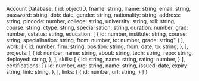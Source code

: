 
Account Database:
{
    id: objectID,
    fname: string,
    lname: string,
    email: string,
    password: string,
    dob: date,
    gender: string,
    nationality: string,
    address: string,
    pincode: number,
    college: string,
    university: string,
    roll: string,
    course: string,
    ctype: string,
    specialisation: string,
    duration: number,
    grad: number,
    cstatus: string,
    education: [
        {
            id: number,
            institute: string,
            course: string,
            specialisation: string,
            from: number,
            to: number,
            grade: string"
        }
    ],
    work: [
        {
            id: number,
            firm: string,
            position: string,
            from: date,
            to: string,
        },
    ],
    projects: [
        {
            id: number,
            name: string,
            about: string,
            tech: string,
            repo: string,
            deployed: string,
        },
    ],
    skills: [
        {
            id: string,
            name: string,
            rating: number,
        }
    ],
    certifications: [
        {
            id: number,
            org: string,
            name: string,
            issued: date,
            expiry: string,
            link: string,
        },
    ],
    links: [
        {
            id: number,
            url: string,
        }
    ]
}
